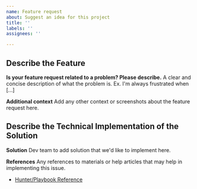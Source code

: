 ```yaml
---
name: Feature request
about: Suggest an idea for this project
title: ''
labels: ''
assignees: ''

---
```


## Describe the Feature
**Is your feature request related to a problem? Please describe.**
A clear and concise description of what the problem is. Ex. I'm always frustrated when [...]

**Additional context**
Add any other context or screenshots about the feature request here.

## Describe the Technical Implementation of the Solution
**Solution**
Dev team to add solution that we'd like to implement here.

**References**
Any references to materials or help articles that may help in implementing this issue.

- [Hunter/Playbook Reference](https://www.evilhat.com/home/wp-content/uploads/2019/03/Monster-of-the-Week-Revised-Playbooks.pdf)
